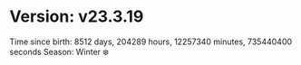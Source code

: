 # Version: v23.3.19
Time since birth: 8512 days, 204289 hours, 12257340 minutes, 735440400 seconds
Season: Winter ❄️
